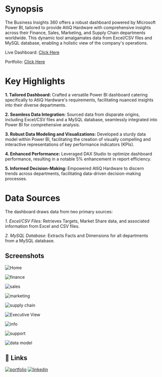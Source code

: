 # Synopsis

The Business Insights 360 offers a robust dashboard powered by Microsoft Power BI, tailored to provide AtliQ Hardware with comprehensive insights across their Finance, Sales, Marketing, and Supply Chain departments worldwide. This dynamic tool amalgamates data from Excel/CSV files and MySQL database, enabling a holistic view of the company's operations.

Live Dashboard: [Click Here](https://www.novypro.com/project/atliq-business-insight-360)

Portfolio: [Click Here](https://codebasics.io/portfolio/Yatin-Govinda-Lokhande)

# Key Highlights
**1. Tailored Dashboard:**  Crafted a versatile Power BI dashboard catering specifically to AtliQ Hardware's requirements, facilitating nuanced insights into their diverse departments.

**2. Seamless Data Integration:**  Sourced data from disparate origins, including Excel/CSV files and a MySQL database, seamlessly integrated into Power BI for comprehensive analysis.

**3. Robust Data Modeling and Visualizations:**  Developed a sturdy data model within Power BI, facilitating the creation of visually compelling and interactive representations of key performance indicators (KPIs).

**4. Enhanced Performance:**  Leveraged DAX Studio to optimize dashboard performance, resulting in a notable 5% enhancement in report efficiency.

**5. Informed Decision-Making:**  Empowered AtliQ Hardware to discern trends across departments, facilitating data-driven decision-making processes.

# Data Sources
The dashboard draws data from two primary sources:

*1. Excel/CSV Files:* Retrieves Targets, Market Share data, and associated information from Excel and CSV files.

*2. MySQL Database:* Extracts Facts and Dimensions for all departments from a MySQL database.


## Screenshots

![Home](https://github.com/YatinLokhande/AtliQ-Excel-Sales-Analysis/assets/159231905/51164266-5a0b-47ea-b6d1-a5fa690246b2)

![finance](https://github.com/YatinLokhande/AtliQ-Excel-Sales-Analysis/assets/159231905/1fc0ed8a-ba50-4692-8608-2c6c8e3b2b4e)

![sales](https://github.com/YatinLokhande/AtliQ-Excel-Sales-Analysis/assets/159231905/1c4fb047-1f52-4fc2-bd62-b0f3db4fa348)

![marketing](https://github.com/YatinLokhande/AtliQ-Excel-Sales-Analysis/assets/159231905/fbbab897-8f46-4254-a7e5-20e9e62e82b4)

![supply chain](https://github.com/YatinLokhande/AtliQ-Excel-Sales-Analysis/assets/159231905/48ac2f69-3b1f-42e8-bed3-79d473967ca1)

![Executive View](https://github.com/YatinLokhande/AtliQ-Excel-Sales-Analysis/assets/159231905/04831fc0-e244-4fd4-a1a2-4351655dd902)

![info](https://github.com/YatinLokhande/AtliQ-Excel-Sales-Analysis/assets/159231905/e447e598-7b55-42e9-8218-b0c7ca764a37)

![support](https://github.com/YatinLokhande/AtliQ-Excel-Sales-Analysis/assets/159231905/f35366b9-a26c-4c55-81eb-6881686eb6a7)

![data model](https://github.com/YatinLokhande/AtliQ-Excel-Sales-Analysis/assets/159231905/caaffcc0-1d47-4839-895a-7d6740911810)





## 🔗 Links
[![portfolio](https://img.shields.io/badge/my_portfolio-000?style=for-the-badge&logo=ko-fi&logoColor=white)](https://codebasics.io/portfolio/Yatin-Govinda-Lokhande)
[![linkedin](https://img.shields.io/badge/linkedin-0A66C2?style=for-the-badge&logo=linkedin&logoColor=white)](https://www.linkedin.com/in/yatinlokhande/)

